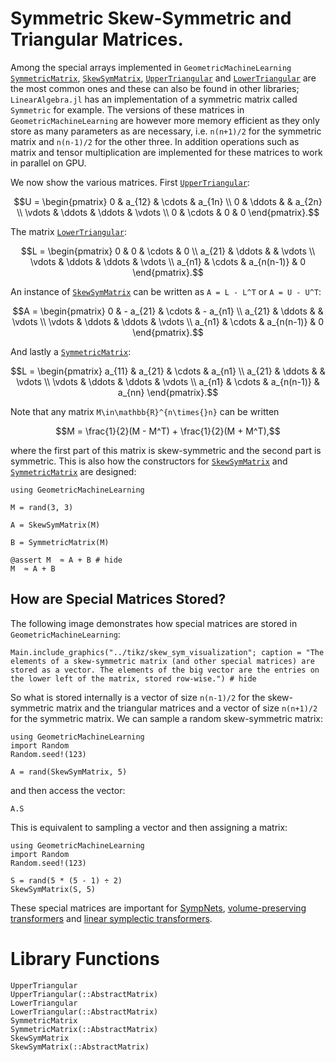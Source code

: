 # Symmetric Skew-Symmetric and Triangular Matrices.

Among the special arrays implemented in `GeometricMachineLearning` [`SymmetricMatrix`](@ref), [`SkewSymMatrix`](@ref), [`UpperTriangular`](@ref) and [`LowerTriangular`](@ref) are the most common ones and these can also be found in other libraries; `LinearAlgebra.jl` has an implementation of a symmetric matrix called `Symmetric` for example. The versions of these matrices in `GeometricMachineLearning` are however more memory efficient as they only store as many parameters as are necessary, i.e. ``n(n+1)/2`` for the symmetric matrix and ``n(n-1)/2`` for the other three. In addition operations such as matrix and tensor multiplication are implemented for these matrices to work in parallel on GPU. 

We now show the various matrices. First [`UpperTriangular`](@ref):

```math 
U = \begin{pmatrix}
     0 & a_{12} & \cdots & a_{1n}      \\
     0 & \ddots &        & a_{2n} \\
     \vdots & \ddots & \ddots & \vdots \\
     0 & \cdots & 0      & 0 
\end{pmatrix}.
```

The matrix [`LowerTriangular`](@ref):

```math 
L = \begin{pmatrix}
     0 & 0 & \cdots & 0      \\
     a_{21} & \ddots &        & \vdots \\
     \vdots & \ddots & \ddots & \vdots \\
     a_{n1} & \cdots & a_{n(n-1)}      & 0 
\end{pmatrix}.
```

An instance of [`SkewSymMatrix`](@ref) can be written as ``A = L - L^T`` or ``A = U - U^T``:

```math 
A = \begin{pmatrix}
     0 & - a_{21} & \cdots & - a_{n1}     \\
     a_{21} & \ddots &        & \vdots \\
     \vdots & \ddots & \ddots & \vdots \\
     a_{n1} & \cdots & a_{n(n-1)}      & 0 
\end{pmatrix}.
```

And lastly a [`SymmetricMatrix`](@ref):

```math 
L = \begin{pmatrix}
     a_{11} & a_{21} & \cdots & a_{n1}      \\
     a_{21} & \ddots &        & \vdots \\
     \vdots & \ddots & \ddots & \vdots \\
     a_{n1} & \cdots & a_{n(n-1)}      & a_{nn}
\end{pmatrix}.
```

Note that any matrix ``M\in\mathbb{R}^{n\times{}n}`` can be written

```math
M = \frac{1}{2}(M - M^T) + \frac{1}{2}(M + M^T),
```
where the first part of this matrix is skew-symmetric and the second part is symmetric. This is also how the constructors for [`SkewSymMatrix`](@ref) and [`SymmetricMatrix`](@ref) are designed:

```@example sym_skew_sym_example
using GeometricMachineLearning

M = rand(3, 3) 
```

```@example sym_skew_sym_example
A = SkewSymMatrix(M)
```

```@example sym_skew_sym_example
B = SymmetricMatrix(M)
```

```@example sym_skew_sym_example
@assert M  ≈ A + B # hide
M  ≈ A + B
```

## How are Special Matrices Stored?

The following image demonstrates how special matrices are stored in `GeometricMachineLearning`:

```@example 
Main.include_graphics("../tikz/skew_sym_visualization"; caption = "The elements of a skew-symmetric matrix (and other special matrices) are stored as a vector. The elements of the big vector are the entries on the lower left of the matrix, stored row-wise.") # hide
```

So what is stored internally is a vector of size ``n(n-1)/2`` for the skew-symmetric matrix and the triangular matrices and a vector of size ``n(n+1)/2`` for the symmetric matrix. We can sample a random skew-symmetric matrix: 

```@example skew_sym
using GeometricMachineLearning 
import Random 
Random.seed!(123)

A = rand(SkewSymMatrix, 5)
```

and then access the vector:

```@example skew_sym
A.S 
```

This is equivalent to sampling a vector and then assigning a matrix:

```@example skew_sym
using GeometricMachineLearning
import Random
Random.seed!(123)

S = rand(5 * (5 - 1) ÷ 2)
SkewSymMatrix(S, 5)
```

These special matrices are important for [SympNets](@ref "SympNet Architecture"), [volume-preserving transformers](@ref "Volume-Preserving Transformer") and [linear symplectic transformers](@ref "Linear Symplectic Transformer").

# Library Functions

```@docs; canonical = false
UpperTriangular
UpperTriangular(::AbstractMatrix)
LowerTriangular
LowerTriangular(::AbstractMatrix)
SymmetricMatrix
SymmetricMatrix(::AbstractMatrix)
SkewSymMatrix
SkewSymMatrix(::AbstractMatrix)
```